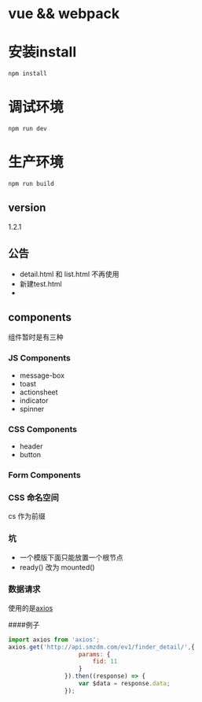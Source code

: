 # vue && webpack
# 安装install
 `npm install`
# 调试环境
 `npm run dev`
# 生产环境
 `npm run build`
## version
1.2.1
## 公告
* detail.html 和 list.html 不再使用
* 新建test.html
*

## components
组件暂时是有三种

### JS Components
* message-box
* toast
* actionsheet
* indicator
* spinner

### CSS Components
* header
* button


### Form Components

### CSS 命名空间
cs 作为前缀

### 坑
* 一个模版下面只能放置一个根节点
* ready() 改为 mounted()


### 数据请求

使用的是[axios](https://github.com/mzabriskie/axios)

####例子
```javascript
import axios from 'axios';
axios.get('http://api.smzdm.com/ev1/finder_detail/',{
                    params: {
                        fid: 11
                    }
                }).then((response) => {
                    var $data = response.data;
                });
```

